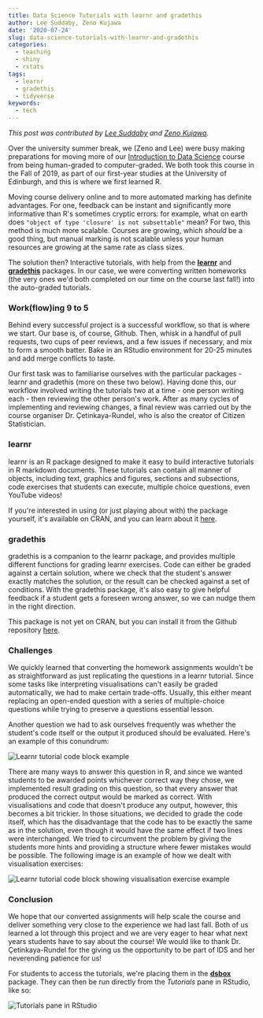 ```yaml
---
title: Data Science Tutorials with learnr and gradethis
author: Lee Suddaby, Zeno Kujawa
date: '2020-07-24'
slug: data-science-tutorials-with-learnr-and-gradethis
categories: 
  - teaching
  - shiny
  - rstats
tags: 
  - learnr
  - gradethis
  - tidyverse
keywords:
  - tech
---
```


*This post was contributed by [Lee Suddaby](https://github.com/lee-suddaby) and [Zeno Kujawa](https://github.com/ZenoMK).*

Over the university summer break, we (Zeno and Lee) were busy making preparations for moving more of our [Introduction to Data Science](https://introds.org/) course from being human-graded to computer-graded. We both took this course in the Fall of 2019, as part of our first-year studies at the University of Edinburgh, and this is where we first learned R.

<!--more-->

Moving course delivery online and to more automated marking has definite advantages. For one, feedback can be instant and significantly more informative than R's sometimes cryptic errors: for example, what on earth does `"object of type 'closure' is not subsettable"` mean? For two, this method is much more scalable. Courses are growing, which *should* be a good thing, but manual marking is not scalable unless your human resources are growing at the same rate as class sizes.

The solution then? Interactive tutorials, with help from the [**learnr**](https://rstudio.github.io/learnr/) and [**gradethis**](https://github.com/rstudio-education/gradethis) packages. In our case, we were converting written homeworks (the very ones we'd both completed on our time on the course last fall!) into the auto-graded tutorials.


### Work(flow)ing 9 to 5

Behind every successful project is a successful workflow, so that is where we start. Our base is, of course, Github. Then, whisk in a handful of pull requests, two cups of peer reviews, and a few issues if necessary, and mix to form a smooth batter. Bake in an RStudio environment for 20-25 minutes and add merge conflicts to taste.

Our first task was to familiarise ourselves with the particular packages - learnr and gradethis (more on these two below). Having done this, our workflow involved writing the tutorials two at a time - one person writing each - then reviewing the other person's work. After as many cycles of implementing and reviewing changes, a final review was carried out by the course organiser Dr. Çetinkaya-Rundel, who is also the creator of Citizen Statistician.


### learnr

learnr is an R package designed to make it easy to build interactive tutorials in R markdown documents. These tutorials can contain all manner of objects, including text, graphics and figures, sections and subsections, code exercises that students can execute, multiple choice questions, even YouTube videos!

If you're interested in using (or just playing about with) the package yourself, it's available on CRAN, and you can learn about it [here](https://rstudio.github.io/learnr/).


### gradethis

gradethis is a companion to the learnr package, and provides multiple different functions for grading learnr exercises. Code can either be graded against a certain solution, where we check that the student's answer exactly matches the solution, or the result can be checked against a set of conditions.
With the gradethis package, it's also easy to give helpful feedback if a student gets a foreseen wrong answer, so we can nudge them in the right direction.

This package is not yet on CRAN, but you can install it from the Github repository [here](https://github.com/rstudio-education/gradethis).


### Challenges

We quickly learned that converting the homework assignments wouldn't be as straightforward as just replicating the questions in a learnr tutorial. Since some tasks like interpreting visualisations can't easily be graded automatically, we had to make certain trade-offs. Usually, this either meant replacing an open-ended question with a series of multiple-choice questions while trying to preserve a questions essential lesson. 

Another question we had to ask ourselves frequently was whether the student's code itself or the output it produced should be evaluated. Here's an example of this conundrum: 

![Learnr tutorial code block example](/post/2020-07-24-data-science-tutorials-with-learnr-and-gradethis_files/sVa8ehy.png)

There are many ways to answer this question in R, and since we wanted students to be awarded points whichever correct way they chose, we implemented result grading on this question, so that every answer that produced the correct output would be marked as correct. 
With visualisations and code that doesn't produce any output, however, this becomes a bit trickier. 
In those situations, we decided to grade the code itself, which has the disadvantage that the code has to be exactly the same as in the solution, even though it would have the same effect if two lines were interchanged. We tried to circumvent the problem by giving the students more hints and providing a structure where fewer mistakes would be possible. The following image is an example of how we dealt with visualisation exercises:

![Learnr tutorial code block showing visualisation exercise example](/post/2020-07-24-data-science-tutorials-with-learnr-and-gradethis_files/qYIvTx1.png)


### Conclusion

We hope that our converted assignments will help scale the course and deliver something very close to the experience we had last fall. 
Both of us learned a lot through this project and we are very eager to hear what next years students have to say about the course! We would like to thank Dr. Çetinkaya-Rundel for the giving us the opportunity to be part of IDS and her neverending patience for us! 

For students to access the tutorials, we're placing them in the [**dsbox**](https://www.github.com/rstudio-education/dsbox) package. They can then be run directly from the *Tutorials* pane in RStudio, like so:

![Tutorials pane in RStudio](/post/2020-07-24-data-science-tutorials-with-learnr-and-gradethis_files/tutorials-pane.PNG)
